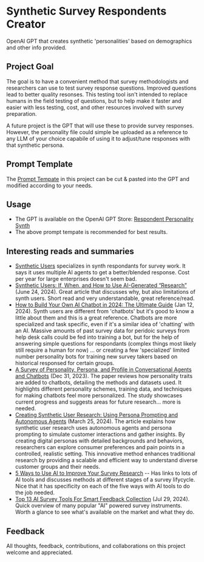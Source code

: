 # Synthetic Survey Respondents Creator
OpenAI GPT that creates synthetic 'personalities' based on demographics and other info provided. 

## Project Goal
The goal is to have a convenient method that survey methodologists and researchers can use to test survey response questions. Improved questions lead to better quality resonses. This testing tool isn't intended to replace humans in the field testing of questions, but to help make it faster and easier with less testing, cost, and other resources involved with survey preparation. 

A future project is the GPT that will use these to provide survey responses. However, the personality file could simple be uploaded as a reference to any LLM of your choice capabile of using it to adjust/tune responses with that synthetic persona. 

## Prompt Template
The [Prompt Tempate](https://github.com/brockwebb/Respondent-Personality-Synth/blob/main/persona-generator-prompt-csv.md) in this project can be cut & pasted into the GPT and modified according to your needs. 

## Usage
- The GPT is available on the OpenAI GPT Store: [Respondent Personality Synth](https://chatgpt.com/g/g-oLZoAz20f-respondent-personality-synth)
- The above prompt tempate is recommended for best results.

## Interesting reads and summaries
- [Synthetic Users](https://www.syntheticusers.com/) specializes in synth respondants for survey work. It says it uses multiple AI agents to get a better/blended response. Cost per year for large enterprises doesn't seem bad.
- [Synthetic Users: If, When, and How to Use AI-Generated “Research”](https://www.nngroup.com/articles/synthetic-users/) (June 24, 2024). Great article that discusses why, but also limitations of synth users. Short read and very understandable, great reference/read. 
- [How to Build Your Own AI Chatbot in 2024: The Ultimate Guide](https://botpress.com/blog/how-to-build-your-own-ai-chatbot) (Jan 12, 2024). Synth users are different from 'chatbots' but it's good to know a little about them and this is a great reference. Chatbots are more specialized and task specific, even if it's a similar idea of 'chatting' with an AI. Massive amounts of past survey data for peridoic surveys from help desk calls could be fed into training a bot, but for the help of answering simple questions for respondants (complex things most likely still require a human for now) ... or creating a few 'specialized' limited number personality bots for training new survey takers based on historical responsed for certain groups.
- [A Survey of Personality, Persona, and Profile in Conversational Agents and Chatbots](https://arxiv.org/html/2401.00609v1) (Dec 31, 2023). The paper reviews how personality traits are added to chatbots, detailing the methods and datasets used. It highlights different personality schemes, training data, and techniques for making chatbots feel more personalized. The study showcases current progress and suggests areas for future research... more is needed.
- [Creating Synthetic User Research: Using Persona Prompting and Autonomous Agents](https://towardsdatascience.com/creating-synthetic-user-research-using-persona-prompting-and-autonomous-agents-b521e0a80ab6) (March 25, 2024). The article explains how synthetic user research uses autonomous agents and persona prompting to simulate customer interactions and gather insights. By creating digital personas with detailed backgrounds and behaviors, researchers can explore consumer preferences and pain points in a controlled, realistic setting. This innovative method enhances traditional research by providing a scalable and efficient way to understand diverse customer groups and their needs​.
- [5 Ways to Use AI to Improve Your Survey Research](https://www.insightplatforms.com/5-ways-to-use-ai-to-improve-your-survey-research/) -- Has links to lots of AI tools and discusses methods at different stages of a survey lifycycle. Nice that it has specificity on each of the five ways with AI tools to do the job needed.
- [Top 13 AI Survey Tools For Smart Feedback Collection](https://www.zonkafeedback.com/blog/ai-survey-tools) (Jul 29, 2024). Quick overview of many popular "AI" powered survey instruments. Worth a glance to see what's available on the market and what they do. 


## Feedback
All thoughts, feedback, contributions, and collaborations on this project welcome and appreciated. 
